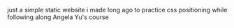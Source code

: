 just a simple static website i made long ago to practice css positioning while following along Angela Yu's course
